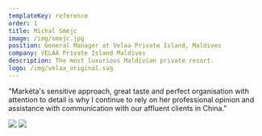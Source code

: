 ```yaml
---
templateKey: reference
order: 1
title: Michal Smejc
image: /img/smejc.jpg
position: General Manager at Velaa Private Island, Maldives 
company: VELAA Private Island Maldives
description: The most luxurious Maldivian private resort.
logo: /img/velaa_original.svg
---
```

"Markéta's sensitive approach, great taste and perfect organisation with attention to detail is why I continue to rely on her professional opinion and assistance with communication with our affluent clients in China."

![](/img/foto1.jpg)
![](/img/foto2.jpg)